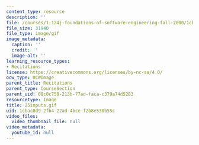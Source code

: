 ```yaml
---
content_type: resource
description: ''
file: /courses/1-124j-foundations-of-software-engineering-fall-2000/1cbac8d92fb422ad4bcef2b8e530b55c_25inputs.gif
file_size: 31940
file_type: image/gif
image_metadata:
  caption: ''
  credit: ''
  image-alt: ''
learning_resource_types:
- Recitations
license: https://creativecommons.org/licenses/by-nc-sa/4.0/
ocw_type: OCWImage
parent_title: Recitations
parent_type: CourseSection
parent_uid: 08c0c758-213b-77ad-faca-c379a74d5283
resourcetype: Image
title: 25inputs.gif
uid: 1cbac8d9-2fb4-22ad-4bce-f2b8e530b55c
video_files:
  video_thumbnail_file: null
video_metadata:
  youtube_id: null
---
```

